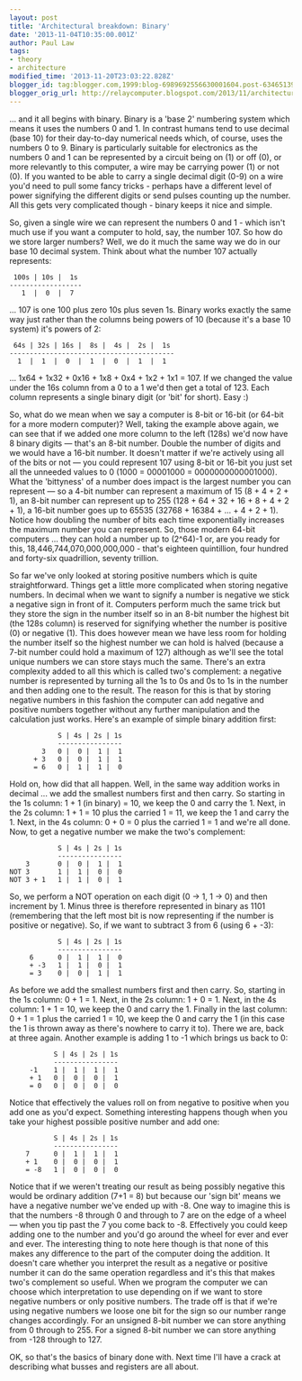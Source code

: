 ```yaml
---
layout: post
title: 'Architectural breakdown: Binary'
date: '2013-11-04T10:35:00.001Z'
author: Paul Law
tags:
- theory
- architecture
modified_time: '2013-11-20T23:03:22.828Z'
blogger_id: tag:blogger.com,1999:blog-6989692556630001604.post-6346513942404318337
blogger_orig_url: http://relaycomputer.blogspot.com/2013/11/architectural-breakdown-binary.html
---
```


... and it all begins with binary. Binary is a 'base 2' numbering system which 
means it uses the numbers 0 and 1. In contrast humans tend to use decimal 
(base 10) for their day-to-day numerical needs which, of course, uses the 
numbers 0 to 9. Binary is particularly suitable for electronics as the numbers 
0 and 1 can be represented by a circuit being on (1) or off (0), or more 
relevantly to this computer, a wire may be carrying power (1) or not (0). If 
you wanted to be able to carry a single decimal digit (0-9) on a wire you'd 
need to pull some fancy tricks - perhaps have a different level of power 
signifying the different digits or send pulses counting up the number. All 
this gets very complicated though - binary keeps it nice and simple.

So, given a single wire we can represent the numbers 0 
and 1 - which isn't much use if you want a computer to hold, say, the number 107. 
So how do we store larger numbers? Well, we do it much the same way we do 
in our base 10 decimal system. Think about what the number 107 actually 
represents:

     100s | 10s |  1s
    ------------------
       1  |  0  |  7

... 107 is one 100 plus zero 10s plus seven 1s. Binary works exactly the same way 
just rather than the columns being powers of 10 (because it's a base 10 
system) it's powers of 2:

     64s | 32s | 16s |  8s |  4s |  2s |  1s
    -----------------------------------------
      1  |  1  |  0  |  1  |  0  |  1  |  1
     
... 1x64 + 1x32  + 0x16 + 1x8 + 0x4 + 1x2 + 1x1 = 107. If we changed the 
value under the 16s column from 
a 0 to a 1 we'd then get a total of 123. Each column represents a single 
binary digit (or 'bit' for short). Easy :)

So, what do we mean when we say a computer is 8-bit or 16-bit (or 
64-bit for a more modern computer)? Well, taking the example above again, we 
can see that if we added one more column to the left (128s) we'd now have 8 
binary digits — that's an 8-bit number. Double the number of digits and we 
would have a 16-bit number. It doesn't matter if we're actively using all of 
the bits or not — you could represent 107 using 8-bit or 16-bit you just set 
all the unneeded values to 0 (1000 = 00001000 = 0000000000001000). What the 
'bittyness' of a number does impact is the largest number you can represent — 
so a 4-bit number can represent a maximum of 15 (8 + 4 + 2 + 1), an 8-bit 
number can represent up to 255 (128 + 64 + 32 + 16 + 8 + 4 + 2 + 1), a 16-bit 
number goes up to 65535 (32768 + 16384 + ... + 4 + 2 + 1). Notice how doubling 
the number of bits each time exponentially increases the maximum number you 
can represent. So, those modern 64-bit computers ... they can hold a number up 
to (2^64)-1 or, are you ready for this, 18,446,744,070,000,000,000 - that's 
eighteen quintillion, four hundred and forty-six quadrillion, seventy 
trillion. 

So far we've only looked at storing 
positive numbers which is quite straightforward. Things get a little more 
complicated when storing negative numbers. In decimal when we want to signify 
a number is negative we stick a negative sign in front of it. Computers 
perform much the same trick but they store the sign in the number itself so in 
an 8-bit number the highest bit (the 128s column) is reserved for signifying 
whether the number is positive (0) or negative (1). This does however mean we 
have less room for holding the number itself so the highest number we can hold 
is halved (because a 7-bit number could hold a maximum of 127) although as 
we'll see the total unique numbers we can store stays much the same. There's 
an extra complexity added to all this which is called two's complement: a 
negative number is represented by turning all the 1s to 0s and 0s to 1s in the 
number and then adding one to the result. The reason for this is that by 
storing negative numbers in this fashion the computer can add negative and 
positive numbers together without any further manipulation and the calculation 
just works. Here's an example of simple binary addition first:

                S | 4s | 2s | 1s
                ----------------
            3   0 |  0 |  1 |  1
          + 3   0 |  0 |  1 |  1
          = 6   0 |  1 |  1 |  0
            
Hold on, how did that all happen. Well, 
in the same way addition works in decimal ... we add the smallest numbers 
first and then carry. So starting in the 1s column: 1 + 1 (in binary) = 10, we 
keep the 0 and carry the 1. Next, in the 2s column: 1 + 1 = 10 plus the 
carried 1 = 11, we keep the 1 and carry the 1. Next, in the 4s column: 0 + 0 = 
0 plus the carried 1 = 1 and we're all done. Now, to get a negative number we 
make the two's complement:

                S | 4s | 2s | 1s
                ----------------
        3       0 |  0 |  1 |  1
    NOT 3       1 |  1 |  0 |  0
    NOT 3 + 1   1 |  1 |  0 |  1

So, we perform 
a NOT operation on each digit (0 -&gt; 1, 1 -&gt; 0) and then increment by 1. 
Minus three is therefore represented in binary as 1101 (remembering that the 
left most bit is now representing if the number is positive or negative). So, 
if we want to subtract 3 from 6 (using 6 + -3):

                S | 4s | 2s | 1s
                ----------------
         6      0 |  1 |  1 |  0
         + -3   1 |  1 |  0 |  1
         = 3    0 |  0 |  1 |  1
      
As before we add the smallest numbers first and then carry. So, 
starting in the 1s column: 0 + 1 = 1. Next, in the 2s column: 1 + 0 = 1. Next, 
in the 4s column: 1 + 1 = 10, we keep the 0 and carry the 1. Finally in the 
last column: 0 + 1 = 1 plus the carried 1 = 10, we keep the 0 and carry the 1 
(in this case the 1 is thrown away as there's nowhere to carry it to). There 
we are, back at three again. Another example is adding 1 to -1 which brings us 
back to 0:

               S | 4s | 2s | 1s
               ----------------
         -1    1 |  1 |  1 |  1
         + 1   0 |  0 |  0 |  1
         = 0   0 |  0 |  0 |  0
    
Notice that effectively the values roll on from negative to positive 
when you add one as you'd expect. Something interesting happens though when 
you take your highest possible positive number and add one:

               S | 4s | 2s | 1s
               ----------------
        7      0 |  1 |  1 |  1
        + 1    0 |  0 |  0 |  1
        = -8   1 |  0 |  0 |  0

Notice that if we weren't treating our result as being possibly 
negative this would be ordinary addition (7+1 = 8) but because our 'sign bit' 
means we have a negative number we've ended up with -8. One way to imagine 
this is that the numbers -8 through 0 and through to 7 are on the edge of a 
wheel — when you tip past the 7 you come back to -8. Effectively you could 
keep adding one to the number and you'd go around the wheel for ever and ever 
and ever. The interesting thing to note here though is that none of this makes 
any difference to the part of the computer doing the addition. It doesn't care 
whether you interpret the result as a negative or positive number it can do 
the same operation regardless and it's this that makes two's complement so 
useful. When we program the computer we can choose which interpretation to use 
depending on if we want to store negative numbers or only positive numbers. 
The trade off is that if we're using negative numbers we loose one bit for the 
sign so our number range changes accordingly. For an unsigned 8-bit number we 
can store anything from 0 through to 255. For a signed 8-bit number we can 
store anything from -128 through to 127.

OK, so that's the basics of binary done with. Next time I'll have a 
crack at describing what busses and registers are all about.

